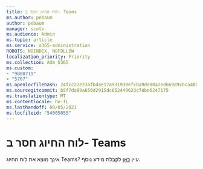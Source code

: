 ```yaml
---
title: לוח החיוג חסר ב- Teams
ms.author: pebaum
author: pebaum
manager: scotv
ms.audience: Admin
ms.topic: article
ms.service: o365-administration
ROBOTS: NOINDEX, NOFOLLOW
localization_priority: Priority
ms.collection: Adm_O365
ms.custom:
- "9000719"
- "5707"
ms.openlocfilehash: 24fcc22e23afbdae17a931939efcba9de00a2ed669d9cbca489382b91a9073a4
ms.sourcegitcommit: b5f7da89a650d2915dc652449623c78be6247175
ms.translationtype: MT
ms.contentlocale: he-IL
ms.lasthandoff: 08/05/2021
ms.locfileid: "54005055"
---
```

# <a name="dial-pad-missing-from-teams"></a>לוח החיוג חסר ב- Teams

אינך מוצא את לוח החיוג Teams? עיין [כאן](https://docs.microsoft.com/alchemyinsights/teams-voice-dial-pad-missing) לקבלת מידע נוסף.
